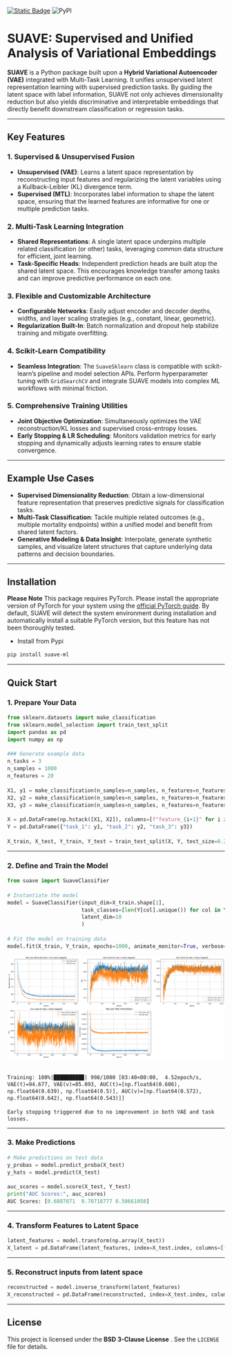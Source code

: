 [![Static Badge](https://img.shields.io/badge/%E5%88%87%E6%8D%A2-%E4%B8%AD%E6%96%87%E7%89%88%E8%AF%B4%E6%98%8E%E6%96%87%E6%A1%A3-1082C3?style=flat)](使用说明-中文版.md)  ![PyPI](https://img.shields.io/pypi/v/suave-ml)

# SUAVE: Supervised and Unified Analysis of Variational Embeddings

**SUAVE** is a Python package built upon a **Hybrid Variational Autoencoder (VAE)** integrated with Multi-Task Learning. It unifies unsupervised latent representation learning with supervised prediction tasks. By guiding the latent space with label information, SUAVE not only achieves dimensionality reduction but also yields discriminative and interpretable embeddings that directly benefit downstream classification or regression tasks.

---

## Key Features

### 1. Supervised & Unsupervised Fusion

- **Unsupervised (VAE)**: Learns a latent space representation by reconstructing input features and regularizing the latent variables using a Kullback-Leibler (KL) divergence term.  
- **Supervised (MTL)**: Incorporates label information to shape the latent space, ensuring that the learned features are informative for one or multiple prediction tasks.

### 2. Multi-Task Learning Integration

- **Shared Representations**: A single latent space underpins multiple related classification (or other) tasks, leveraging common data structure for efficient, joint learning.  
- **Task-Specific Heads**: Independent prediction heads are built atop the shared latent space. This encourages knowledge transfer among tasks and can improve predictive performance on each one.

### 3. Flexible and Customizable Architecture

- **Configurable Networks**: Easily adjust encoder and decoder depths, widths, and layer scaling strategies (e.g., constant, linear, geometric).  
- **Regularization Built-In**: Batch normalization and dropout help stabilize training and mitigate overfitting.

### 4. Scikit-Learn Compatibility

- **Seamless Integration**: The `SuaveSklearn` class is compatible with scikit-learn’s pipeline and model selection APIs. Perform hyperparameter tuning with `GridSearchCV` and integrate SUAVE models into complex ML workflows with minimal friction.

### 5. Comprehensive Training Utilities

- **Joint Objective Optimization**: Simultaneously optimizes the VAE reconstruction/KL losses and supervised cross-entropy losses.  
- **Early Stopping & LR Scheduling**: Monitors validation metrics for early stopping and dynamically adjusts learning rates to ensure stable convergence.

---

## Example Use Cases

- **Supervised Dimensionality Reduction**: Obtain a low-dimensional feature representation that preserves predictive signals for classification tasks.  
- **Multi-Task Classification**: Tackle multiple related outcomes (e.g., multiple mortality endpoints) within a unified model and benefit from shared latent factors.  
- **Generative Modeling & Data Insight**: Interpolate, generate synthetic samples, and visualize latent structures that capture underlying data patterns and decision boundaries.

---

## Installation

**Please Note** This package requires PyTorch. Please install the appropriate version of PyTorch for your system using the [official PyTorch guide](https://pytorch.org/get-started/locally/). By default, SUAVE will detect the system environment during installation and automatically install a suitable PyTorch version, but this feature has not been thoroughly tested.

- Install from Pypi

```bash
pip install suave-ml
```

---

## Quick Start

### 1. Prepare Your Data


```python
from sklearn.datasets import make_classification
from sklearn.model_selection import train_test_split
import pandas as pd
import numpy as np

### Generate example data
n_tasks = 3  
n_samples = 1000
n_features = 20

X1, y1 = make_classification(n_samples=n_samples, n_features=n_features, n_informative=10, n_classes=3, random_state=123)
X2, y2 = make_classification(n_samples=n_samples, n_features=n_features, n_informative=8, n_classes=4, random_state=456)
X3, y3 = make_classification(n_samples=n_samples, n_features=n_features, n_informative=12, n_classes=2, random_state=789)

X = pd.DataFrame(np.hstack([X1, X2]), columns=[f"feature_{i+1}" for i in range(n_features * 2)]) # AUC of task_3 was expected to be around 0.5
Y = pd.DataFrame({"task_1": y1, "task_2": y2, "task_3": y3})

X_train, X_test, Y_train, Y_test = train_test_split(X, Y, test_size=0.2)
```

---

### 2. Define and Train the Model


```python
from suave import SuaveClassifier

# Instantiate the model
model = SuaveClassifier(input_dim=X_train.shape[1],                                 # Input feature dimension
                        task_classes=[len(Y[col].unique()) for col in Y.columns],   # Number of binary classification tasks
                        latent_dim=10                                               # Latent dimension
                        )

# Fit the model on training data
model.fit(X_train, Y_train, epochs=1000, animate_monitor=True, verbose=1)
```


![png](readme_files/readme_3_0.png)
​    


    Training: 100%|█████████▉| 998/1000 [03:40<00:00,  4.52epoch/s, VAE(t)=94.677, VAE(v)=85.093, AUC(t)=[np.float64(0.606), np.float64(0.639), np.float64(0.5)], AUC(v)=[np.float64(0.572), np.float64(0.642), np.float64(0.543)]]  
    
    Early stopping triggered due to no improvement in both VAE and task losses.


---
### 3. Make Predictions
```python
# Make predictions on test data
y_probas = model.predict_proba(X_test)
y_hats = model.predict(X_test)

auc_scores = model.score(X_test, Y_test)
print("AUC Scores:", auc_scores)
AUC Scores: [0.6807871  0.70718777 0.50661058]
```

---
### 4. Transform Features to Latent Space


```python
latent_features = model.transform(np.array(X_test))
X_latent = pd.DataFrame(latent_features, index=X_test.index, columns=[f'latent_feature {i+1}' for i in range(10)]) # number of columns should be the same as `latent_dim`
```

---

### 5. Reconstruct inputs from latent space


```python
reconstructed = model.inverse_transform(latent_features)
X_reconstructed = pd.DataFrame(reconstructed, index=X_test.index, columns=X_test.columns)
```

---

## License

This project is licensed under the **BSD 3-Clause License** . See the `LICENSE` file for details.

